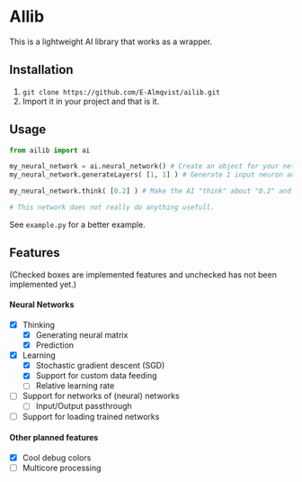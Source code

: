 # AIlib
This is a lightweight AI library that works as a wrapper. 

## Installation
 1. `git clone https://github.com/E-Almqvist/ailib.git`
 2. Import it in your project and that is it.
 
## Usage
``` python
from ailib import ai

my_neural_network = ai.neural_network() # Create an object for your network
my_neural_network.generateLayers( [1, 1] ) # Generate 1 input neuron and 1 output neuron.

my_neural_network.think( [0.2] ) # Make the AI "think" about "0.2" and it will give out 1 output.

# This network does not really do anything usefull. 
```
See `example.py` for a better example.

## Features
(Checked boxes are implemented features and unchecked has not been implemented yet.)

#### Neural Networks
- [x] Thinking
	- [x] Generating neural matrix
	- [x] Prediction
- [x] Learning
	- [x] Stochastic gradient descent (SGD)
	- [x] Support for custom data feeding
	- [ ] Relative learning rate
- [ ] Support for networks of (neural) networks
	- [ ] Input/Output passthrough
- [ ] Support for loading trained networks

#### Other planned features
- [x] Cool debug colors
- [ ] Multicore processing
